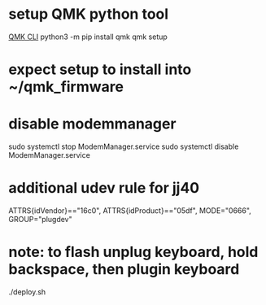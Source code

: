 # setup QMK python tool
[QMK CLI](https://beta.docs.qmk.fm)
python3 -m pip install qmk
qmk setup
# expect setup to install into ~/qmk_firmware

# disable modemmanager
sudo systemctl stop ModemManager.service
sudo systemctl disable ModemManager.service

# additional udev rule for jj40
ATTRS{idVendor}=="16c0", ATTRS{idProduct}=="05df", MODE="0666", GROUP="plugdev"

# note: to flash unplug keyboard, hold backspace, then plugin keyboard
./deploy.sh


